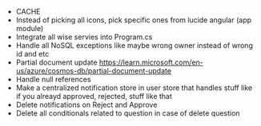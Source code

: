 - CACHE
- Instead of picking all icons, pick specific ones from lucide angular (app module)
- Integrate all wise servies into Program.cs
- Handle all NoSQL exceptions like maybe wrong owner instead of wrong id and etc
- Partial document update https://learn.microsoft.com/en-us/azure/cosmos-db/partial-document-update
- Handle null references
- Make a centralized notification store in user store that handles stuff like if you alreayd approved, rejected, stuff like that
- Delete notifications on Reject and Approve
- Delete all conditionals related to question in case of delete question